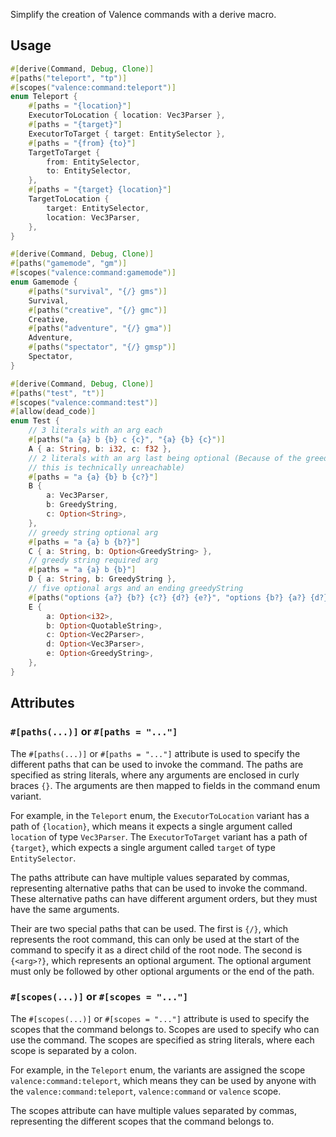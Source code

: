 Simplify the creation of Valence commands with a derive macro.

## Usage

```rust
#[derive(Command, Debug, Clone)]
#[paths("teleport", "tp")]
#[scopes("valence:command:teleport")]
enum Teleport {
    #[paths = "{location}"]
    ExecutorToLocation { location: Vec3Parser },
    #[paths = "{target}"]
    ExecutorToTarget { target: EntitySelector },
    #[paths = "{from} {to}"]
    TargetToTarget {
        from: EntitySelector,
        to: EntitySelector,
    },
    #[paths = "{target} {location}"]
    TargetToLocation {
        target: EntitySelector,
        location: Vec3Parser,
    },
}

#[derive(Command, Debug, Clone)]
#[paths("gamemode", "gm")]
#[scopes("valence:command:gamemode")]
enum Gamemode {
    #[paths("survival", "{/} gms")]
    Survival,
    #[paths("creative", "{/} gmc")]
    Creative,
    #[paths("adventure", "{/} gma")]
    Adventure,
    #[paths("spectator", "{/} gmsp")]
    Spectator,
}

#[derive(Command, Debug, Clone)]
#[paths("test", "t")]
#[scopes("valence:command:test")]
#[allow(dead_code)]
enum Test {
    // 3 literals with an arg each
    #[paths("a {a} b {b} c {c}", "{a} {b} {c}")]
    A { a: String, b: i32, c: f32 },
    // 2 literals with an arg last being optional (Because of the greedy string before the end
    // this is technically unreachable)
    #[paths = "a {a} {b} b {c?}"]
    B {
        a: Vec3Parser,
        b: GreedyString,
        c: Option<String>,
    },
    // greedy string optional arg
    #[paths = "a {a} b {b?}"]
    C { a: String, b: Option<GreedyString> },
    // greedy string required arg
    #[paths = "a {a} b {b}"]
    D { a: String, b: GreedyString },
    // five optional args and an ending greedyString
    #[paths("options {a?} {b?} {c?} {d?} {e?}", "options {b?} {a?} {d?} {c?} {e?}")]
    E {
        a: Option<i32>,
        b: Option<QuotableString>,
        c: Option<Vec2Parser>,
        d: Option<Vec3Parser>,
        e: Option<GreedyString>,
    },
}
```

## Attributes

### `#[paths(...)]` or `#[paths = "..."]`

The `#[paths(...)]` or `#[paths = "..."]` attribute is used to specify the different paths that can be used to invoke
the command. The paths are specified as string literals, where any arguments are enclosed in curly braces `{}`.
The arguments are then mapped to fields in the command enum variant.

For example, in the `Teleport` enum, the `ExecutorToLocation` variant has a path of `{location}`, which means it expects
a single argument called `location` of type `Vec3Parser`. The `ExecutorToTarget` variant has a path of `{target}`, which
expects a single argument called `target` of type `EntitySelector`.

The paths attribute can have multiple values separated by commas, representing alternative paths that can be used to 
invoke the command. These alternative paths can have different argument orders, but they must have the same arguments.

Their are two special paths that can be used. The first is `{/}`, which represents the root command, this can only be 
used at the start of the command to specify it as a direct child of the root node. The second is `{<arg>?}`, which
represents an optional argument. The optional argument must only be followed by other optional arguments or the end of 
the path.

### `#[scopes(...)]` or `#[scopes = "..."]`

The `#[scopes(...)]` or `#[scopes = "..."]` attribute is used to specify the scopes that the command belongs to. Scopes
are used to specify who can use the command. The scopes are specified as string literals, where each scope is separated
by a colon.

For example, in the `Teleport` enum, the variants are assigned the scope `valence:command:teleport`, which means they
can be used by anyone with the `valence:command:teleport`, `valence:command` or `valence` scope.

The scopes attribute can have multiple values separated by commas, representing the different scopes that the command
belongs to.
